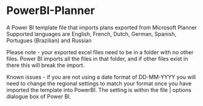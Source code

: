# PowerBI-Planner
A Power BI template file that imports plans exported from Microsoft Planner
Supported languages are English, French, Dutch, German, Spanish, Portugues (Brazilian) and Russian


Please note - your exported excel files need to be in a folder with no other files.  Power BI imports all the files in that folder, and if other files exist in there this will break the import.

Known issues - if you are not using a date format of DD-MM-YYYY you will need to change the regional settings to match your format once you have imported the template into PowerBI.  The setting is within the file | options dialogue box of Power BI.  
